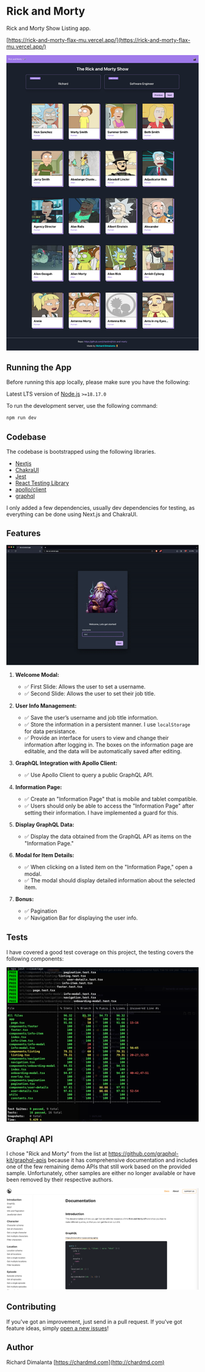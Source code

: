 # Rick and Morty

Rick and Morty Show Listing app.

[https://rick-and-morty-flax-mu.vercel.app/](https://rick-and-morty-flax-mu.vercel.app/)

![Alt Text](misc/preview2.png)

## Running the App

Before running this app locally, please make sure you have the following:

Latest LTS version of [Node.js](https://nodejs.org/en/) `>=18.17.0`

To run the development server, use the following command:

```bash
npm run dev
```

## Codebase

The codebase is bootstrapped using the following libraries.

- [Nextjs](https://www.npmjs.com/package/create-next-app)
- [ChakraUI](https://www.npmjs.com/package/@chakra-ui/react)
- [Jest](https://www.npmjs.com/package/jest)
- [React Testing Library](https://www.npmjs.com/package/@testing-library/react?activeTab=readme)
- [apollo/client](https://www.npmjs.com/package/@apollo/client)
- [graphql](https://www.npmjs.com/package/graphql)

I only added a few dependencies, usually dev dependencies for testing, as everything can be done using Next.js and ChakraUI.

## Features

![Alt Text](misc/demo.gif)

1. **Welcome Modal:**

   - ✅ First Slide: Allows the user to set a username.
   - ✅ Second Slide: Allows the user to set their job title.

2. **User Info Management:**

   - ✅ Save the user’s username and job title information.
   - ✅ Store the information in a persistent manner. I use `localStorage` for data persistance.
   - ✅ Provide an interface for users to view and change their information after logging in. The boxes on the information page are editable, and the data will be automatically saved after editing.

3. **GraphQL Integration with Apollo Client:**

   - ✅ Use Apollo Client to query a public GraphQL API.

4. **Information Page:**

   - ✅ Create an "Information Page" that is mobile and tablet compatible.
   - ✅ Users should only be able to access the "Information Page" after setting their information. I have implemented a guard for this.

5. **Display GraphQL Data:**

   - ✅ Display the data obtained from the GraphQL API as items on the "Information Page."

6. **Modal for Item Details:**

   - ✅ When clicking on a listed item on the "Information Page," open a modal.
   - ✅ The modal should display detailed information about the selected item.

7. **Bonus:**
   - ✅ Pagination
   - ✅ Navigation Bar for displaying the user info.

## Tests

I have covered a good test coverage on this project, the testing covers the following components:

![Alt Text](misc/coverage.png)

## Graphql API

I chose "Rick and Morty" from the list at https://github.com/graphql-kit/graphql-apis because it has comprehensive documentation and includes one of the few remaining demo APIs that still work based on the provided sample. Unfortunately, other samples are either no longer available or have been removed by their respective authors.

![Alt Text](misc/rick-and-morty-doc.png)

## Contributing

If you've got an improvement, just send in a pull request. If you've got feature ideas, simply [open a new issues](https://github.com/chardmd/rick-and-morty/issues/new)!

## Author

Richard Dimalanta [https://chardmd.com](http://chardmd.com)
